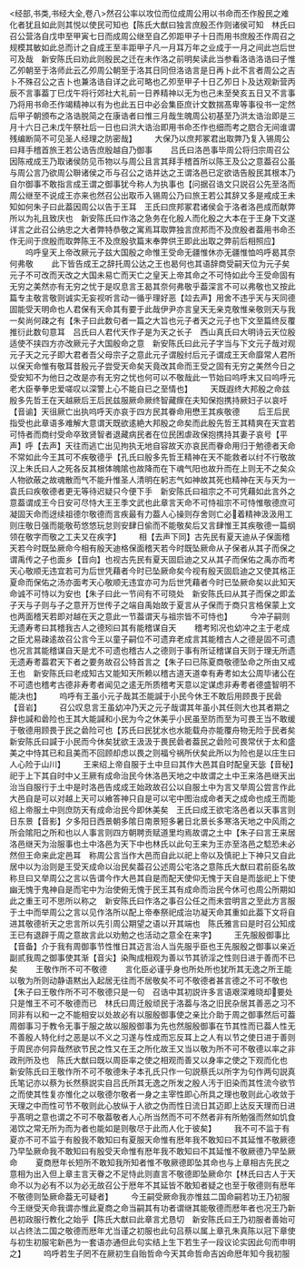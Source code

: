 <!-- { "loadSidebar": true } -->
<经部,书类,书经大全,卷八>然召公率以攻位而位成周公用以书命而丕作殷民之难化者犹且如此则其悦以使民可知也【陈氏大猷曰独言庶殷丕作则诸侯可知　林氏曰召公营洛自戊申至甲寅七日而成周公继至自乙夘距甲子十日而用书庶殷丕作周召之规模其敏如此总而计之自成王至丰距甲子凡一月耳万年之业成于一月之间此岂后世可及哉　新安陈氏曰劝此则殷民之迁在未作洛之前明矣读此当参看洛诰洛诰曰子惟乙夘朝至于洛师此云乙夘周公朝至于洛其日同但洛诰言是日再卜此不言者周公之吉卜不殊召公之吉卜也兼洛诰自详之此可略也乙夘至甲子十日乙夘日卜及达观新营丙辰不言事葢丁巳戊午将行郊社大礼前一日养精神以无为也己未至癸亥五日又不言事乃将用书命丕作竭精神以有为也此五日中必会集臣庶计文数揣髙卑等事役书一定然后甲子朝颁布之洛诰脱简之在康诰者曰惟三月哉生魄周公初基至乃洪太诰治即是三月十六日己未戊午祭社后一日也曰洪大诰治即用书命丕作也细而考之脗合无间谁谓残编断简不可见圣人经理之防密哉】
　　大保乃以庶邦冢君出取弊乃复入锡周公曰拜手稽首旅王若公诰告庶殷越自乃御事
　　吕氏曰洛邑事毕周公将归宗周召公因陈戒成王乃取诸侯防见币物以与周公且言其拜手稽首所以陈王及公之意葢召公虽与周公言乃欲周公聨诸侯之币与召公之诰并达之王谓洛邑已定欲诰告殷民其根本乃自尔御事不敢指言成王谓之御事犹今称人为执事也【问据召诰文只説召公先至洛而周公继至不说成王亦来也然召公出取币入锡周公乃曰旅王若公其辞又多是戒成王未知如何朱子曰此葢因周公以告于王耳　王氏曰庶邦冢君诸侯会于洛者洛邑成而献弊所以为礼且致庆也　新安陈氏曰作洛之急务在化殷人而化殷之大本在于王身下文遂详言之此召公纳忠之大者弊特恭敬之寓焉耳取弊独言庶邦而不及庶殷者葢用书命丕作无间于庶殷而取弊陈王不及庶殷欤篇末奉弊供王即此出取之弊前后相照应】
　　呜呼皇天上帝改厥元子兹大国殷之命惟王受命无疆惟休亦无疆惟恤呜呼曷其奈何弗敬
　　此下皆告成王之辞托周公达之王也曷何也其语辞商受嗣天位为元子矣元子不可改而天改之大国未易亡而天亡之皇天上帝其命之不可恃如此今王受命固有无穷之美然亦有无穷之忧于是叹息言王曷其奈何弗敬乎葢深言不可以弗敬也又按此篇专主敬言敬则诚实无妄视听言动一循乎理好恶【竝去声】用舍不违乎天与天同德固能受天明命也人君保有天命其有要于此哉伊尹亦言皇天无亲克敬惟亲敬则天与我一矣尚何疎之有【朱子曰此数句者一篇之大旨也元子者天之元子也下文至篇终反覆推衍此数句意耳　吕氏曰人君代天作子是为天之长子　西山真氏曰大明诗云天位殷适使不挟四方亦改厥元子大国殷命之意　新安陈氏曰此元子字当与下文元子哉对观元子天之元子即大君者吾父母宗子之意此元子谓殷纣后元子谓成王天命靡常人君所以保天命惟有敬耳昔殷元子尝受天命矣天竟改其命而王受之固有无穷之美然今日之受安知不为他日之改是亦有无穷之忧也何可以不敬哉此一节始曰呜呼末又曰呜呼元老大臣拳拳忠爱嗟叹以深警上心不能自已之至情也】
　　天既遐终大邦殷之命兹殷多先哲王在天越厥后王后民兹服厥命厥终智藏瘝在夫知保抱携持厥妇子以哀吁【音谕】天徂厥亡出执呜呼天亦哀于四方民其眷命用懋王其疾敬德
　　后王后民指受也此章语多难解大意谓天既欲逺絶大邦殷之命矣而此殷先哲王其精爽在天宜若可恃者而商纣受命卒致贤智者退藏病民者在位民困虐政保抱携持其妻子哀号【平声】呼【去声】天往而逃亡出见拘执无地自容故天亦哀民而眷命用归于勉德者天命不常如此今王其可不疾敬德乎【孔氏曰殷多先哲王精神在天不能救者以纣不行敬故　汉上朱氏曰人之死各反其根体魄隂也故降而在下魂气阳也故升而在上则无不之矣众人物欲蔽之故魂散而气不能升惟圣人清明在躬志气如神故其死也精神在天与天为一　袁氏曰疾敬德者更无等待迟疑只今便下手　新安陈氏曰祖宗之不可凭藉如此言外之意葢谓成王今日安可尽恃大王王季文武也此章言天命不可恃祖宗不可恃惟敬德庶可凝固天命而迓续祖德尔敬德而言疾最有力葢人心操则存舍则亡必着精神汲汲用工则庄敬日强而能敬苟悠悠玩怠则安肆日偷而不能敬矣后又言肆惟王其疾敬德一篇纲领在敬字而敬之工夫又在疾字】
　　相【去声下同】古先民有夏天迪从子保面稽天若今时既坠厥命今相有殷天迪格保面稽天若今时既坠厥命从子保者从其子而保之谓禹传之子也面乡【音向】也视古先民有夏天固启迪之又从其子而保佑之禹亦而考天心敬顺无违宜若可为后世凭藉者今时已坠厥命矣今视有殷天固启迪之又使其格正夏命而保佑之汤亦面考天心敬顺无违宜亦可为后世凭藉者今时已坠厥命矣以此知天命诚不可恃以为安也【朱子曰此一节间有不可晓处　新安陈氏曰从其子而保之即孟子天与子则与子之意开万世传子之端自禹始故于夏言从子保而于商只言格保蒙上文也两面稽天若即对越在天之意此一节葢谓天与祖宗皆不可恃也】
　　今冲子嗣则无遗寿耉曰其稽我古人之德矧曰其有能稽谋自天
　　稽考矧况也幼冲之主于老成之臣尤易疎逺故召公言今王以童子嗣位不可遗弃老成言其能稽古人之德是固不可遗也况言其能稽谋自天是尤不可遗也稽古人之德则于事有所证稽谋自天则于理无所遗无遗寿耉葢君天下者之要务故召公特首言之【朱子曰已陈夏商敬德坠命之所由又戒王也　新安陈氏曰老成知古又能知天所赖以稽古道天道幸有寿耉如太公周毕诸公在不可遗也稽考古德非寿耉者闻见之逺无所质稽考天意以定谋虑非寿耉者德盛智明不能决也】
　　呜呼有王虽小元子哉其丕能諴于小民今休王不敢后用顾畏于民碞【音岩】
　　召公叹息言王虽幼冲乃天之元子哉谓其年虽小其任则大也其者期之辞也諴和碞险也王其大能諴和小民为今之休美乎小民虽至防而至为可畏王当不敢缓于敬德用顾畏于民之碞险可也【苏氏曰民犹水也水能载舟亦能覆舟物无险于民者矣　新安陈氏曰諴于小民而今休矣犹欲王汲汲于畏民碞者葢民之碞险可畏常伏于太和盛美之中恃其已和且美而不回顾却虑以畏之则福兮祸所伏矣此所以为险也是以庄生曰人心险于山川】
　　王来绍上帝自服于土中旦曰其作大邑其自时配皇天毖【音秘】祀于上下其自时中乂王厥有成命治民今休洛邑天地之中故谓之土中王来洛邑继天出治当自服行于土中是时洛邑告成成王始政故召公以自服土中为言又举周公尝言作此大邑自是可以对越上天可以飨答神只自是可以宅中图治成命者天之成命也成王而能绍上帝服土中则庶防天有成命治民今即休美矣　王氏曰成王欲宅洛邑者以天事言则日东景【音影】夕多阳日西景朝多隂日南景短多暑日北景长多寒洛天地之中风雨之所会隂阳之所和也以人事言则四方朝聘贡赋道里均焉故谓之土中【朱子曰言王来居洛邑继天为治服事也土中洛邑为天下中也林氏以此句王来为王亦至洛邑之騐恐未必然但王命来此定邑耳　称周公言当作大邑而自此以祀上帝以及慎祀上下神只又自此居中以为治则是王受天成命以治民矣葢召公述周公宅洛之意陈氏大猷曰君前臣名故称旦曰又举周公之言以告谓今作大邑其自是而配天使仰无愧于天自是而毖祀上下使幽无愧于鬼神自是而宅中为治使俯无愧于民王其有成命而治民今休可也周公所期如此之重王可不思所以称之　新安陈氏曰作洛之事召公任之而未尝明言之至此方言服于土中而举周公之言以见作洛所以配上帝奉祭祀成治功凝天命其重如此葢下文将自进其敬德祈天之忠言所以先引周公期望之语以开其端也　陈氏雅言曰是时召公知成王已有退辟于周之意故言此以劝勉之也活动之意全在来字】
　　王先服殷御事比【音备】介于我有周御事节性惟日其迈言治人当先服乎臣也王先服殷之御事以亲近副贰我周之御事使其渐【音尖】染陶成相观为善以节其骄淫之性则日进于善而不已矣
　　王敬作所不可不敬德
　　言化臣必谨乎身也所处所也犹所其无逸之所王能以敬为所则动静语黙出入起居无往而不居敬矣不可不敬德者甚言德之不可不敬也【朱子曰王敬作所不可不敬德只是一句　召诰中其初説许多言语艰深难晓却要处只是惟王不可不敬德而已　林氏曰周迁殷顽民于洛葢与洛之旧民杂居其善恶之习不同非有以和一之不能相安以处故必有以服殷御事使之亲比介助于周之御事然后可葢周御事习于教令无事于服之故以服殷御事为先也然服殷御事在节其性而已葢人性无不善殷人特化纣之恶是以不义之习遂与性成而忘反耳上之人有以节之使日进于善则于周民亦何异哉然欲节民之性又在王之所化故王又当以敬为所不可不敬德以率之非政刑所及也　陈氏大猷曰既以周臣率之使之相观而善又以身率之使之下观而化也　新安陈氏曰王敬作所不可不敬德朱子本孔氏只作一句説蔡氏以所字为句作两句説真氏笔记亦以蔡为长然蔡説实自吕氏所其无逸之所发之殷人汚于旧染而其性流今欲节之而使其性复亦惟化之以敬德尔敬者一身之主宰性即心所具之理也敬则此心收敛于天理之中而性可节不敬则此心放纵于人欲之伪而性日流日其迈即上达反天理而日进乎髙明之意也谓之不可不敬葢敬者人心所当然而不可不然者非有所勉强而然如饥食渴饮之常无所为而为者也能如是则敬尽于此而人化于彼矣】
　　我不可不监于有夏亦不可不监于有殷我不敢知曰有夏服天命惟有厯年我不敢知曰不其延惟不敬厥德乃早坠厥命我不敢知曰有殷受天命惟有厯年我不敢知曰不其延惟不敬厥德乃早坠厥命
　　夏商厯年长短所不敢知我所知者惟不敬厥德即坠其命也与上章相古先民之意相为出入但上章主言天眷之不足恃此则直言不敬德即坠厥命尔【林氏曰古人于天命不以为必有不以为必无故召公于厯年不其延皆不敢知者疑之也至于敬德则有厯年不敬德则坠厥命葢无可疑者】
　　今王嗣受厥命我亦惟兹二国命嗣若功王乃初服今王继受天命我谓亦惟此夏商之命当嗣其有功者谓继其能敬德而厯年者也况王乃新邑初政服行教化之始乎【陈氏大猷曰此章言尤恳切　新安陈氏曰王乃初服者善始可以占终法二国之敬德而厯年尤当谨之初服也此句吕蔡以属上章孔朱真陈以冠下章使与初生初服宅新邑为一套语亦通但此句实结上生下若生子一段议论实因此句而申明之】
　　呜呼若生子罔不在厥初生自贻哲命今天其命哲命吉凶命厯年知今我初服
